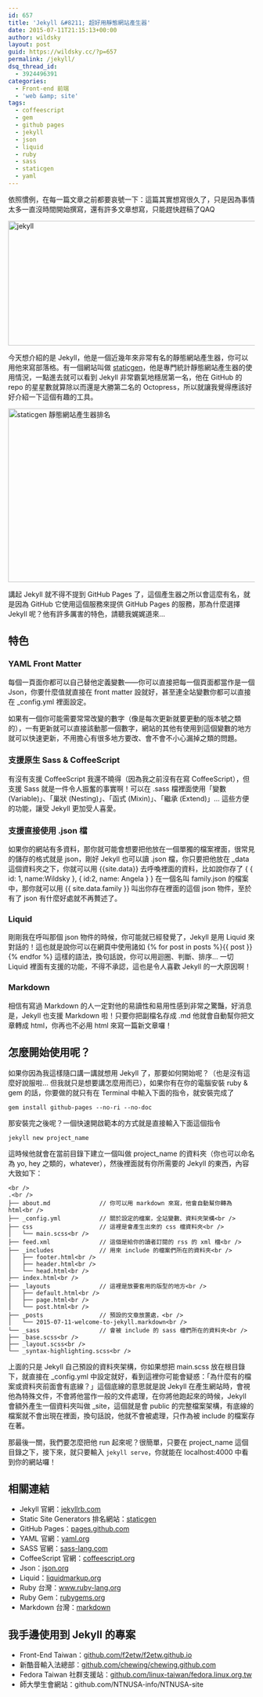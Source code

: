```yaml
---
id: 657
title: 'Jekyll &#8211; 超好用靜態網站產生器'
date: 2015-07-11T21:15:13+00:00
author: wildsky
layout: post
guid: https://wildsky.cc/?p=657
permalink: /jekyll/
dsq_thread_id:
  - 3924496391
categories:
  - Front-end 前端
  - 'web &amp; site'
tags:
  - coffeescript
  - gem
  - github pages
  - jekyll
  - json
  - liquid
  - ruby
  - sass
  - staticgen
  - yaml
---
```

<div class="pf-content">
  <p>
    依照慣例，在每一篇文章之前都要哀號一下：這篇其實想寫很久了，只是因為事情太多一直沒時間開始撰寫，還有許多文章想寫，只能趕快趕稿了QAQ
  </p>

  <p>
    <a href="http://wildsky.cc/blog-images/2015/07/jekyll.png"><img class="alignnone size-full wp-image-675" src="http://wildsky.cc/blog-images/2015/07/jekyll.png" alt="jekyll" width="573" height="254" srcset="http://wildsky.cc/blog-images/2015/07/jekyll-300x133.png 300w, http://wildsky.cc/blog-images/2015/07/jekyll.png 573w" sizes="(max-width: 573px) 100vw, 573px" /></a>
  </p>

  <p>
    今天想介紹的是 Jekyll，他是一個近幾年來非常有名的靜態網站產生器，你可以用他來寫部落格。有一個網站叫做 <a href="https://www.staticgen.com/">staticgen</a>，他是專門統計靜態網站產生器的使用情況，一點進去就可以看到 Jekyll 非常霸氣地穩居第一名，他在 GitHub 的 repo 的星星數就算除以而還是大勝第二名的 Octopress，所以就讓我覺得應該好好介紹一下這個有趣的工具。
  </p>

  <p>
    <a href="http://wildsky.cc/blog-images/2015/07/2015-07-11-19-40-00-的螢幕擷圖.png"><img class="alignnone size-large wp-image-674" src="http://wildsky.cc/blog-images/2015/07/2015-07-11-19-40-00-的螢幕擷圖-1024x576.png" alt="staticgen 靜態網站產生器排名" width="629" height="354" srcset="http://wildsky.cc/blog-images/2015/07/2015-07-11-19-40-00-的螢幕擷圖-300x169.png 300w, http://wildsky.cc/blog-images/2015/07/2015-07-11-19-40-00-的螢幕擷圖-1024x576.png 1024w, http://wildsky.cc/blog-images/2015/07/2015-07-11-19-40-00-的螢幕擷圖-900x506.png 900w, http://wildsky.cc/blog-images/2015/07/2015-07-11-19-40-00-的螢幕擷圖-1280x720.png 1280w, http://wildsky.cc/blog-images/2015/07/2015-07-11-19-40-00-的螢幕擷圖.png 1366w" sizes="(max-width: 629px) 100vw, 629px" /></a>
  </p>

  <p>
    <!--more 讓我們繼續看下去～～ -->
  </p>

  <p>
    講起 Jekyll 就不得不提到 GitHub Pages 了，這個產生器之所以會這麼有名，就是因為 GitHub 它使用這個服務來提供 GitHub Pages 的服務，那為什麼選擇 Jekyll 呢？他有許多厲害的特色，請聽我娓娓道來…
  </p>

  <h2>
    特色
  </h2>

  <h3>
    YAML Front Matter
  </h3>

  <p>
    每個一頁面你都可以自己替他定義變數——你可以直接把每一個頁面都當作是一個 Json，你要什麼值就直接在 front matter 設就好，甚至連全站變數你都可以直接在 _config.yml 裡面設定。
  </p>

  <p>
    如果有一個你可能需要常常改變的數字（像是每次更新就要更動的版本號之類的），一有更新就可以直接該動那一個數字，網站的其他有使用到這個變數的地方就可以快速更新，不用擔心有很多地方要改、會不會不小心漏掉之類的問題。
  </p>

  <h3>
    支援原生 Sass & CoffeeScript
  </h3>

  <p>
    有沒有支援 CoffeeScript 我還不曉得（因為我之前沒有在寫 CoffeeScript），但支援 Sass 就是一件令人振奮的事實啊！可以在 .sass 檔裡面使用「變數 (Variable)」、「巢狀 (Nesting)」、「函式 (Mixin)」、「繼承 (Extend)」&#8230; 這些方便的功能，讓受 Jekyll 更加受人喜愛。
  </p>

  <h3>
    支援直接使用 .json 檔
  </h3>

  <p>
    如果你的網站有多資料，那你就可能會想要把他放在一個單獨的檔案裡面，很常見的儲存的格式就是 json，剛好 Jekyll 也可以讀 .json 檔，你只要把他放在 _data 這個資料夾之下，你就可以用 {{<span class="pl-s1">site.<span class="pl-c1">data</span></span>}} 去呼喚裡面的資料，比如說你存了 { { id: 1, name:Wildsky }, { id:2, name: Angela } } 在一個名叫 family.json 的檔案中，那你就可以用 {{ site.data.family }} 叫出你存在裡面的這個 json 物件，至於有了 json 有什麼好處就不再贅述了。
  </p>

  <h3>
    Liquid
  </h3>

  <p>
    剛剛我在呼叫那個 json 物件的時候，你可能就已經發覺了，Jekyll 是用 Liquid 來對話的！這也就是說你可以在網頁中使用諸如 {% for post in posts %}{{ post }}{% endfor %} 這樣的語法，換句話說，你可以用迴圈、判斷、排序… 一切 Liquid 裡面有支援的功能，不得不承認，這也是令人喜歡 Jekyll 的一大原因啊！
  </p>

  <h3>
    Markdown
  </h3>

  <p>
    相信有寫過 Markdown 的人一定對他的易讀性和易用性感到非常之驚豔，好消息是，Jekyll 也支援 Markdown 啦！只要你把副檔名存成 .md 他就會自動幫你把文章轉成 html，你再也不必用 html 來寫一篇新文章囉！
  </p>

  <h2>
    怎麼開始使用呢？
  </h2>

  <p>
    如果你因為我這樣隨口講一講就想用 Jekyll 了，那要如何開始呢？（也是沒有這麼好說服啦… 但我就只是想要講怎麼用而已），如果你有在你的電腦安裝 ruby & gem 的話，你要做的就只有在 Terminal 中輸入下面的指令，就安裝完成了
  </p>

  <p>
    <code>gem install github-pages --no-ri --no-doc</code>
  </p>

  <p>
    那安裝完之後呢？一個快速開啟範本的方式就是直接輸入下面這個指令
  </p>

  <p>
    <code>jekyll new project_name</code>
  </p>

  <p>
    這時候他就會在當前目錄下建立一個叫做 project_name 的資料夾（你也可以命名為 yo, hey 之類的，whatever），然後裡面就有你所需要的 Jekyll 的東西，內容大致如下：
  </p>

  <p>
    <code class="block">&lt;br />
.&lt;br />
├── about.md              // 你可以用 markdown 來寫，他會自動幫你轉為 html&lt;br />
├── _config.yml           // 關於設定的檔案，全站變數、資料夾架構&lt;br />
├── css                   // 這裡是會產生出來的 css 檔資料夾&lt;br />
│   └── main.scss&lt;br />
├── feed.xml              // 這個是給你的讀者訂閱的 rss 的 xml 檔&lt;br />
├── _includes             // 用來 include 的檔案們所在的資料夾&lt;br />
│   ├── footer.html&lt;br />
│   ├── header.html&lt;br />
│   └── head.html&lt;br />
├── index.html&lt;br />
├── _layouts              // 這裡是放要套用的版型的地方&lt;br />
│   ├── default.html&lt;br />
│   ├── page.html&lt;br />
│   └── post.html&lt;br />
├── _posts                // 預設的文章放置處，&lt;br />
│   └── 2015-07-11-welcome-to-jekyll.markdown&lt;br />
└── _sass                 // 會被 include 的 sass 檔們所在的資料夾&lt;br />
├── _base.scss&lt;br />
├── _layout.scss&lt;br />
└── _syntax-highlighting.scss&lt;br />
</code>
  </p>

  <p>
    上面的只是 Jekyll 自己預設的資料夾架構，你如果想把 main.scss 放在根目錄下，就直接在 _config.yml 中設定就好，看到這裡你可能會疑惑：「為什麼有的檔案或資料夾前面會有底線？」這個底線的意思就是說 Jekyll 在產生網站時，會視他為特殊文件，不會將他當作一般的文件處理，在你將他跑起來的時候，Jekyll 會額外產生一個資料夾叫做 _site，這個就是會 public 的完整檔案架構，有底線的檔案就不會出現在裡面，換句話說，他就不會被處理，只作為被 include 的檔案存在著。
  </p>

  <p>
    那最後一關，我們要怎麼把他 run 起來呢？很簡單，只要在 project_name 這個目錄之下，接下來，就只要輸入 <code>jekyll serve</code>，你就能在 localhost:4000 中看到你的網站囉！
  </p>

  <h2>
    相關連結
  </h2>

  <ul>
    <li>
      Jekyll 官網：<a href="http://jekyllrb.com/">jekyllrb.com</a>
    </li>
    <li>
      Static Site Generators 排名網站：<a href="https://www.staticgen.com/">staticgen</a>
    </li>
    <li>
      GitHub Pages：<a href="https://pages.github.com/">pages.github.com</a>
    </li>
    <li>
      YAML 官網：<a href="http://yaml.org/">yaml.org</a>
    </li>
    <li>
      SASS 官網：<a href="http://sass-lang.com/">sass-lang.com</a>
    </li>
    <li>
      CoffeeScript 官網：<a href="http://coffeescript.org/">coffeescript.org</a>
    </li>
    <li>
      Json：<a href="http://json.org/">json.org</a>
    </li>
    <li>
      Liquid：<a href="http://liquidmarkup.org/">liquidmarkup.org</a>
    </li>
    <li>
      Ruby 台灣：<a href="https://www.ruby-lang.org/zh_tw/">www.ruby-lang.org</a>
    </li>
    <li>
      Ruby Gem：<a href="https://rubygems.org/">rubygems.org</a>
    </li>
    <li>
      Markdown 台灣：<a href="http://markdown.tw/">markdown</a>
    </li>
  </ul>

  <h2>
    我手邊使用到 Jekyll 的專案
  </h2>

  <ul>
    <li>
      Front-End Taiwan：<a href="https://github.com/f2etw/f2etw.github.io">github.com/f2etw/f2etw.github.io</a>
    </li>
    <li>
      新酷音輸入法總部：<a href="https://github.com/chewing/chewing.github.com">github.com/chewing/chewing.github.com</a>
    </li>
    <li>
      Fedora Taiwan 社群支援站：<a href="https://github.com/linux-taiwan/fedora.linux.org.tw/">github.com/linux-taiwan/fedora.linux.org.tw</a>
    </li>
    <li>
      師大學生會網站：github.com/NTNUSA-info/NTNUSA-site
    </li>
  </ul>
</div>
